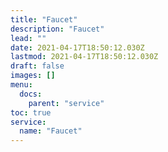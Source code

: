 ```yaml
---
title: "Faucet"
description: "Faucet"
lead: ""
date: 2021-04-17T18:50:12.030Z
lastmod: 2021-04-17T18:50:12.030Z
draft: false
images: []
menu:
  docs:
    parent: "service"
toc: true
service:
  name: "Faucet"
---
```

